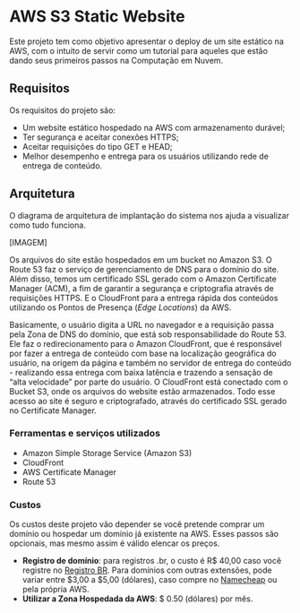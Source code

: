 <h1 id="aws-s3-static-website">AWS S3 Static Website</h1>
<p>Este projeto tem como objetivo apresentar o deploy de um site estático na AWS, com o intuito de servir como um tutorial para aqueles que estão dando seus primeiros passos na Computação em Nuvem.</p>
<h2 id="requisitos">Requisitos</h2>
<p>Os requisitos do projeto são:</p>
<ul>
<li>Um website estático hospedado na AWS com armazenamento durável;</li>
<li>Ter segurança e aceitar conexões HTTPS;</li>
<li>Aceitar requisições do tipo GET e HEAD;</li>
<li>Melhor desempenho e entrega para os usuários utilizando rede de entrega de conteúdo.</li>
</ul>
<h2 id="arquitetura">Arquitetura</h2>
<p>O diagrama de arquitetura de implantação do sistema nos ajuda a visualizar como tudo funciona.</p>
<p>[IMAGEM]</p>
<p>Os arquivos do site estão hospedados em um bucket no Amazon S3. O Route 53 faz o serviço de gerenciamento de DNS para o domínio do site. Além disso, temos um certificado SSL gerado com o Amazon Certificate Manager (ACM), a fim de garantir a segurança e criptografia através de requisições HTTPS. E o CloudFront para a entrega rápida dos conteúdos utilizando os Pontos de Presença (<em>Edge Locations</em>) da AWS.</p>
<p>Basicamente, o usuário digita a URL no navegador e a requisição passa pela Zona de DNS do domínio, que está sob responsabilidade do Route 53. Ele faz o redirecionamento para o Amazon CloudFront, que é responsável por fazer a entrega de conteúdo com base na localização geográfica do usuário, na origem da página e também no servidor de entrega do conteúdo - realizando essa entrega com baixa latência e trazendo a sensação de “alta velocidade” por parte do usuário. O CloudFront está conectado com o Bucket S3, onde os arquivos do website estão armazenados. Todo esse acesso ao site é seguro e criptografado, através do certificado SSL gerado no Certificate Manager.</p>
<h3 id="ferramentas-e-serviços-utilizados">Ferramentas e serviços utilizados</h3>
<ul>
<li>Amazon Simple Storage Service (Amazon S3)</li>
<li>CloudFront</li>
<li>AWS Certificate Manager</li>
<li>Route 53</li>
</ul>
<h3 id="custos">Custos</h3>
<p>Os custos deste projeto vão depender se você pretende comprar um domínio ou hospedar um domínio já existente na AWS. Esses passos são opcionais, mas mesmo assim é válido elencar os preços.</p>
<ul>
<li><strong>Registro de domínio</strong>: para registros .br, o custo é R$ 40,00 caso você registre no <a href="https://registro.br/">Registro BR</a>. Para domínios com outras extensões, pode variar entre $3,00 a $5,00 (dólares), caso compre no <a href="https://www.namecheap.com">Namecheap</a> ou pela própria AWS.</li>
<li><strong>Utilizar a Zona Hospedada da AWS</strong>: $ 0.50 (dólares) por mês.</li>
</ul>

